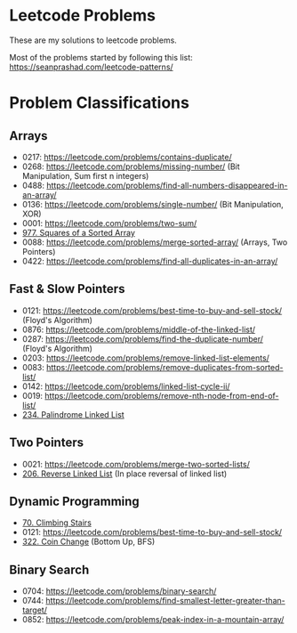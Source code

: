 # Leetcode Problems

These are my solutions to leetcode problems.

Most of the problems started by following this list:  
https://seanprashad.com/leetcode-patterns/

# Problem Classifications

## Arrays

- 0217: https://leetcode.com/problems/contains-duplicate/
- 0268: https://leetcode.com/problems/missing-number/ (Bit Manipulation, Sum first n integers)
- 0488: https://leetcode.com/problems/find-all-numbers-disappeared-in-an-array/
- 0136: https://leetcode.com/problems/single-number/ (Bit Manipulation, XOR)
- 0001: https://leetcode.com/problems/two-sum/
- [977. Squares of a Sorted Array](https://leetcode.com/problems/squares-of-a-sorted-array/)
- 0088: https://leetcode.com/problems/merge-sorted-array/ (Arrays, Two Pointers)
- 0422: https://leetcode.com/problems/find-all-duplicates-in-an-array/


## Fast & Slow Pointers

- 0121: https://leetcode.com/problems/best-time-to-buy-and-sell-stock/ (Floyd's Algorithm)
- 0876: https://leetcode.com/problems/middle-of-the-linked-list/
- 0287: https://leetcode.com/problems/find-the-duplicate-number/ (Floyd's Algorithm)
- 0203: https://leetcode.com/problems/remove-linked-list-elements/
- 0083: https://leetcode.com/problems/remove-duplicates-from-sorted-list/
- 0142: https://leetcode.com/problems/linked-list-cycle-ii/
- 0019: https://leetcode.com/problems/remove-nth-node-from-end-of-list/
- [234. Palindrome Linked List](https://leetcode.com/problems/palindrome-linked-list/)

## Two Pointers

- 0021: https://leetcode.com/problems/merge-two-sorted-lists/
- [206. Reverse Linked List](https://leetcode.com/problems/reverse-linked-list/)  (In place reversal of linked list)


## Dynamic Programming

- [70. Climbing Stairs](https://leetcode.com/problems/climbing-stairs/)
- 0121: https://leetcode.com/problems/best-time-to-buy-and-sell-stock/
- [322. Coin Change](https://leetcode.com/problems/coin-change/) (Bottom Up, BFS)


## Binary Search

- 0704: https://leetcode.com/problems/binary-search/
- 0744: https://leetcode.com/problems/find-smallest-letter-greater-than-target/
- 0852: https://leetcode.com/problems/peak-index-in-a-mountain-array/


